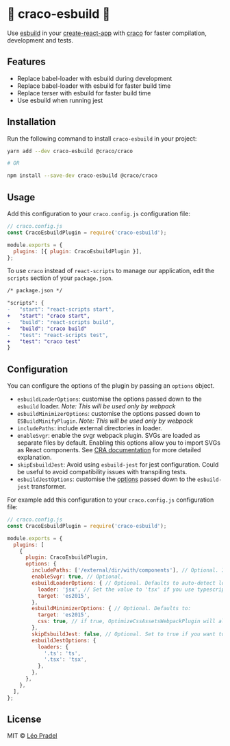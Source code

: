 # 🚀 craco-esbuild 🚀

Use [esbuild](https://github.com/evanw/esbuild) in your [create-react-app](https://create-react-app.dev/) with [craco](https://github.com/gsoft-inc/craco) for faster compilation, development and tests.

## Features

- Replace babel-loader with esbuild during development
- Replace babel-loader with esbuild for faster build time
- Replace terser with esbuild for faster build time
- Use esbuild when running jest

## Installation

Run the following command to install `craco-esbuild` in your project:

```sh
yarn add --dev craco-esbuild @craco/craco

# OR

npm install --save-dev craco-esbuild @craco/craco
```

## Usage

Add this configuration to your `craco.config.js` configuration file:

```js
// craco.config.js
const CracoEsbuildPlugin = require('craco-esbuild');

module.exports = {
  plugins: [{ plugin: CracoEsbuildPlugin }],
};
```

To use `craco` instead of `react-scripts` to manage our application, edit the `scripts` section of your `package.json`.

```diff
/* package.json */

"scripts": {
-   "start": "react-scripts start",
+   "start": "craco start",
-   "build": "react-scripts build",
+   "build": "craco build"
-   "test": "react-scripts test",
+   "test": "craco test"
}
```

## Configuration

You can configure the options of the plugin by passing an `options` object.

- `esbuildLoaderOptions`: customise the options passed down to the `esbuild` loader. _Note: This will be used only by webpack_
- `esbuildMinimizerOptions`: customise the options passed down to `ESBuildMinifyPlugin`. _Note: This will be used only by webpack_
- `includePaths`: include external directories in loader.
- `enableSvgr`: enable the svgr webpack plugin. SVGs are loaded as separate files by default. Enabling this options allow you to import SVGs as React components. See [CRA documentation](https://create-react-app.dev/docs/adding-images-fonts-and-files/#adding-svgs) for more detailed explanation.
- `skipEsbuildJest`: Avoid using `esbuild-jest` for jest configuration. Could be useful to avoid compatibility issues with transpiling tests.
- `esbuildJestOptions`: customise the [options](https://github.com/aelbore/esbuild-jest#setting-up-jest-config-file-with-transformoptions) passed down to the `esbuild-jest` transformer.

For example add this configuration to your `craco.config.js` configuration file:

```js
// craco.config.js
const CracoEsbuildPlugin = require('craco-esbuild');

module.exports = {
  plugins: [
    {
      plugin: CracoEsbuildPlugin,
      options: {
        includePaths: ['/external/dir/with/components'], // Optional. If you want to include components which are not in src folder
        enableSvgr: true, // Optional.
        esbuildLoaderOptions: { // Optional. Defaults to auto-detect loader.
          loader: 'jsx', // Set the value to 'tsx' if you use typescript
          target: 'es2015',
        },
        esbuildMinimizerOptions: { // Optional. Defaults to:
          target: 'es2015',
          css: true, // if true, OptimizeCssAssetsWebpackPlugin will also be replaced by esbuild.
        },
        skipEsbuildJest: false, // Optional. Set to true if you want to use babel for jest tests,
        esbuildJestOptions: {
          loaders: {
            '.ts': 'ts',
            '.tsx': 'tsx',
          },
        },
      },
    },
  ],
};
```

## License

MIT © [Léo Pradel](https://www.leopradel.com/)
